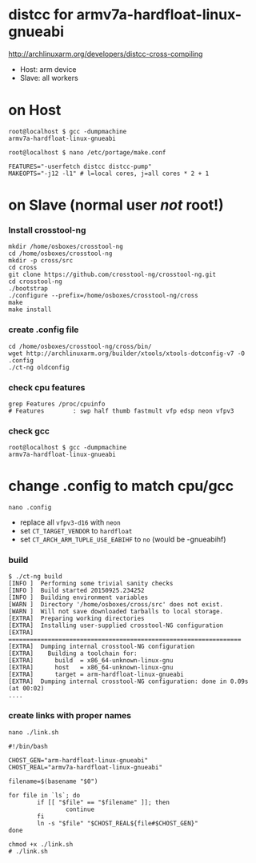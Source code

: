 # distcc for armv7a-hardfloat-linux-gnueabi

http://archlinuxarm.org/developers/distcc-cross-compiling


* Host: arm device
* Slave: all workers

# on Host
````
root@localhost $ gcc -dumpmachine
armv7a-hardfloat-linux-gnueabi

root@localhost $ nano /etc/portage/make.conf

FEATURES="-userfetch distcc distcc-pump"
MAKEOPTS="-j12 -l1" # l=local cores, j=all cores * 2 + 1
````

# on Slave (normal user _not_ root!)

### Install crosstool-ng

````
mkdir /home/osboxes/crosstool-ng
cd /home/osboxes/crosstool-ng
mkdir -p cross/src
cd cross
git clone https://github.com/crosstool-ng/crosstool-ng.git
cd crosstool-ng
./bootstrap
./configure --prefix=/home/osboxes/crosstool-ng/cross
make
make install
````

### create .config file

````
cd /home/osboxes/crosstool-ng/cross/bin/
wget http://archlinuxarm.org/builder/xtools/xtools-dotconfig-v7 -O .config
./ct-ng oldconfig
````

### check cpu features
````
grep Features /proc/cpuinfo
# Features        : swp half thumb fastmult vfp edsp neon vfpv3
````

### check gcc
````
root@localhost $ gcc -dumpmachine
armv7a-hardfloat-linux-gnueabi
````

# change .config to match cpu/gcc
````
nano .config
````
* replace all ``vfpv3-d16`` with ``neon``
* set ``CT_TARGET_VENDOR`` to ``hardfloat``
* set ``CT_ARCH_ARM_TUPLE_USE_EABIHF`` to ``no`` (would be -gnueabihf)

### build
````
$ ./ct-ng build
[INFO ]  Performing some trivial sanity checks
[INFO ]  Build started 20150925.234252
[INFO ]  Building environment variables
[WARN ]  Directory '/home/osboxes/cross/src' does not exist.
[WARN ]  Will not save downloaded tarballs to local storage.
[EXTRA]  Preparing working directories
[EXTRA]  Installing user-supplied crosstool-NG configuration
[EXTRA]  =================================================================
[EXTRA]  Dumping internal crosstool-NG configuration
[EXTRA]    Building a toolchain for:
[EXTRA]      build  = x86_64-unknown-linux-gnu
[EXTRA]      host   = x86_64-unknown-linux-gnu
[EXTRA]      target = arm-hardfloat-linux-gnueabi
[EXTRA]  Dumping internal crosstool-NG configuration: done in 0.09s (at 00:02)
....
````

### create links with proper names
````
nano ./link.sh
````

````
#!/bin/bash

CHOST_GEN="arm-hardfloat-linux-gnueabi"
CHOST_REAL="armv7a-hardfloat-linux-gnueabi"

filename=$(basename "$0")

for file in `ls`; do
        if [[ "$file" == "$filename" ]]; then
                continue
        fi
        ln -s "$file" "$CHOST_REAL${file#$CHOST_GEN}"
done
````

````
chmod +x ./link.sh
# ./link.sh
````
